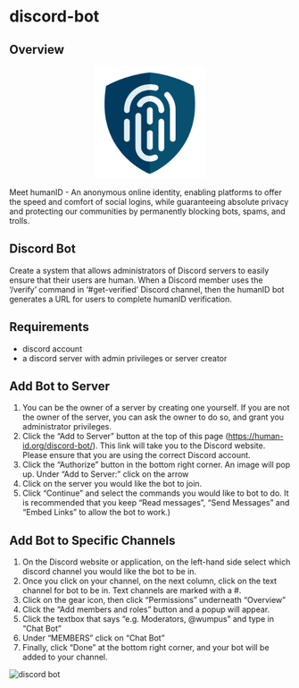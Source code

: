 # discord-bot

## Overview

<p align="center">  
  <img src="https://raw.githubusercontent.com/bluenumberfoundation/humanid-fluttersdk/master/human-id-logo.png" width="200" height="200">
</p>

Meet humanID - An anonymous online identity, enabling platforms to offer the speed and comfort of social logins, while guaranteeing absolute privacy and protecting our communities by permanently blocking bots, spams, and trolls.  



## Discord Bot

Create a system that allows administrators of Discord servers to easily ensure that their users are human. When a Discord member uses the ‘/verify’ command in ‘#get-verified’ Discord channel, then the humanID bot generates a URL for users to complete humanID verification.

## Requirements 
- discord account 
- a discord server with admin privileges or server creator 

## Add Bot to Server 

1. You can be the owner of a server by creating one yourself. If you are not the owner of the server, you can ask the owner to do so, and grant you administrator privileges. 
2. Click the “Add to Server” button at the top of this page (https://human-id.org/discord-bot/). This link will take you to the Discord website. Please ensure that you are using the correct Discord account.
3. Click the “Authorize” button in the bottom right corner. An image will pop up. 
Under “Add to Server:” click on the arrow
4. Click on the server you would like the bot to join. 
5. Click “Continue” and select the commands you would like to bot to do. It is recommended that you keep “Read messages”, “Send Messages” and “Embed Links” to allow the bot to work.)


## Add Bot to Specific Channels
1. On the Discord website or application, on the left-hand side select which discord channel you would like the bot to be in.
2. Once you click on your channel, on the next column, click on the text channel for bot to be in. Text channels are marked with a #. 
3. Click on the gear icon, then click “Permissions” underneath “Overview”
4. Click the “Add members and roles” button and a popup will appear. 
5. Click the textbox that says “e.g. Moderators, @wumpus” and type in “Chat Bot”
6. Under “MEMBERS” click on “Chat Bot”
7. Finally, click “Done” at the bottom right corner, and your bot will be added to your channel. 

![discord bot](https://user-images.githubusercontent.com/105180978/229897163-86babf9e-3c33-4ed0-8eee-e87695d65e8a.png)




